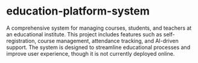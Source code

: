 # education-platform-system
A comprehensive system for managing courses, students, and teachers at an educational institute. This project includes features such as self-registration, course management, attendance tracking, and AI-driven support. The system is designed to streamline educational processes and improve user experience, though it is not currently deployed online.
